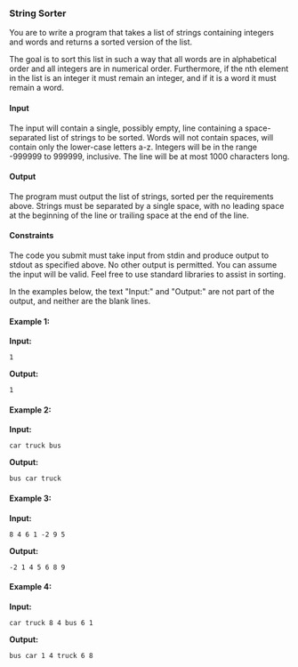 ### String Sorter

You are to write a program that takes a list of strings containing
integers and words and returns a sorted version of the list.

The goal is to sort this list in such a way that all words are in
alphabetical order and all integers are in numerical order.
Furthermore, if the nth element in the list is an integer it must
remain an integer, and if it is a word it must remain a word.

#### Input

The input will contain a single, possibly empty, line containing a
space-separated list of strings to be sorted. Words will not contain
spaces, will contain only the lower-case letters a-z. Integers will be
in the range -999999 to 999999, inclusive. The line will be at most 1000
characters long.

#### Output

The program must output the list of strings, sorted per the requirements
above. Strings must be separated by a single space, with no leading
space at the beginning of the line or trailing space at the end of the
line.

#### Constraints

The code you submit must take input from stdin and produce output to
stdout as specified above. No other output is permitted. You can
assume the input will be valid. Feel free to use standard libraries to
assist in sorting.

In the examples below, the text "Input:" and "Output:" are not part
of the output, and neither are the blank lines.

#### Example 1:

**Input:**
```
1
```

**Output:**
```
1
```

#### Example 2:

**Input:**
``` 
car truck bus
```

**Output:**
```
bus car truck
```

#### Example 3:

**Input:**
```
8 4 6 1 -2 9 5
```

**Output:**
```
-2 1 4 5 6 8 9
```

#### Example 4:

**Input:**
```
car truck 8 4 bus 6 1
```

**Output:**
```
bus car 1 4 truck 6 8
```

